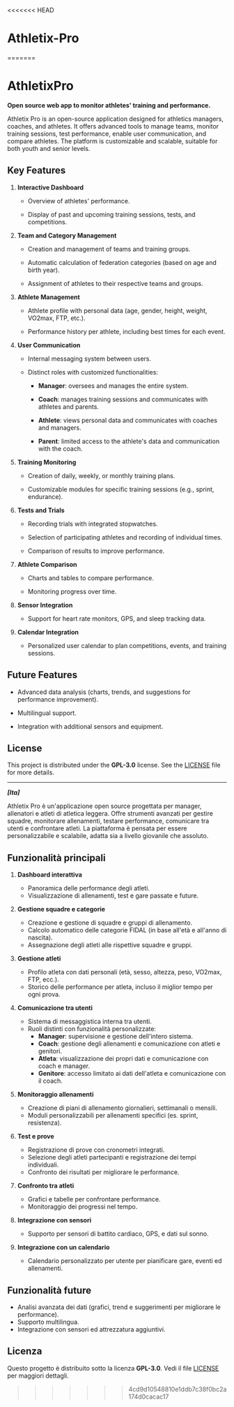 <<<<<<< HEAD
# Athletix-Pro
=======
# AthletixPro

**Open source web app to monitor athletes' training and performance.**

Athletix Pro is an open-source application designed for athletics managers, coaches, and athletes. It offers advanced tools to manage teams, monitor training sessions, test performance, enable user communication, and compare athletes. The platform is customizable and scalable, suitable for both youth and senior levels.

## Key Features

1. **Interactive Dashboard**

   - Overview of athletes' performance.

   - Display of past and upcoming training sessions, tests, and competitions.



2. **Team and Category Management**

   - Creation and management of teams and training groups.

   - Automatic calculation of federation categories (based on age and birth year).

   - Assignment of athletes to their respective teams and groups.



3. **Athlete Management**

   - Athlete profile with personal data (age, gender, height, weight, VO2max, FTP, etc.).

   - Performance history per athlete, including best times for each event.



4. **User Communication**

   - Internal messaging system between users.

   - Distinct roles with customized functionalities:

     - **Manager**: oversees and manages the entire system.

     - **Coach**: manages training sessions and communicates with athletes and parents.

     - **Athlete**: views personal data and communicates with coaches and managers.

     - **Parent**: limited access to the athlete's data and communication with the coach.




5. **Training Monitoring**

   - Creation of daily, weekly, or monthly training plans.

   - Customizable modules for specific training sessions (e.g., sprint, endurance).



6. **Tests and Trials**

   - Recording trials with integrated stopwatches.

   - Selection of participating athletes and recording of individual times.

   - Comparison of results to improve performance.



7. **Athlete Comparison**

   - Charts and tables to compare performance.

   - Monitoring progress over time.



8. **Sensor Integration**

   - Support for heart rate monitors, GPS, and sleep tracking data.



9. **Calendar Integration**

   - Personalized user calendar to plan competitions, events, and training sessions.




## Future Features

- Advanced data analysis (charts, trends, and suggestions for performance improvement).

- Multilingual support.

- Integration with additional sensors and equipment.


## License

This project is distributed under the **GPL-3.0** license. See the [LICENSE](LICENSE) file for more details.

************************************

***[Ita]***

Athletix Pro è un'applicazione open source progettata per manager, allenatori e atleti di atletica leggera. Offre strumenti avanzati per gestire squadre, monitorare allenamenti, testare performance, comunicare tra utenti e confrontare atleti. La piattaforma è pensata per essere personalizzabile e scalabile, adatta sia a livello giovanile che assoluto.

## Funzionalità principali

1. **Dashboard interattiva**
   - Panoramica delle performance degli atleti.
   - Visualizzazione di allenamenti, test e gare passate e future.

2. **Gestione squadre e categorie**
   - Creazione e gestione di squadre e gruppi di allenamento.
   - Calcolo automatico delle categorie FIDAL (in base all'età e all'anno di nascita).
   - Assegnazione degli atleti alle rispettive squadre e gruppi.

3. **Gestione atleti**
   - Profilo atleta con dati personali (età, sesso, altezza, peso, VO2max, FTP, ecc.).
   - Storico delle performance per atleta, incluso il miglior tempo per ogni prova.

4. **Comunicazione tra utenti**
   - Sistema di messaggistica interna tra utenti.
   - Ruoli distinti con funzionalità personalizzate:
     - **Manager**: supervisione e gestione dell'intero sistema.
     - **Coach**: gestione degli allenamenti e comunicazione con atleti e genitori.
     - **Atleta**: visualizzazione dei propri dati e comunicazione con coach e manager.
     - **Genitore**: accesso limitato ai dati dell'atleta e comunicazione con il coach.

5. **Monitoraggio allenamenti**
   - Creazione di piani di allenamento giornalieri, settimanali o mensili.
   - Moduli personalizzabili per allenamenti specifici (es. sprint, resistenza).

6. **Test e prove**
   - Registrazione di prove con cronometri integrati.
   - Selezione degli atleti partecipanti e registrazione dei tempi individuali.
   - Confronto dei risultati per migliorare le performance.

7. **Confronto tra atleti**
   - Grafici e tabelle per confrontare performance.
   - Monitoraggio dei progressi nel tempo.

8. **Integrazione con sensori**
   - Supporto per sensori di battito cardiaco, GPS, e dati sul sonno.
  
9. **Integrazione con un calendario**
   - Calendario personalizzato per utente per pianificare gare, eventi ed allenamenti.

## Funzionalità future
- Analisi avanzata dei dati (grafici, trend e suggerimenti per migliorare le performance).
- Supporto multilingua.
- Integrazione con sensori ed attrezzatura aggiuntivi.

## Licenza

Questo progetto è distribuito sotto la licenza **GPL-3.0**. Vedi il file [LICENSE](LICENSE) per maggiori dettagli.
>>>>>>> 4cd9d10548810e1ddb7c38f0bc2a174d0cacac17
